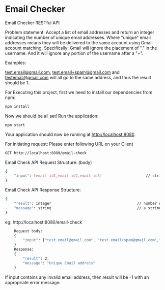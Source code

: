# Email Checker
Email Checker RESTful API 

Problem statement: Accept a list of email addresses and return an integer indicating the number of unique email addresses. Where "unique" email addresses means they will be delivered to the same account using Gmail account matching. Specifically: Gmail will ignore the placement of "." in the username. And it will ignore any portion of the username after a "+".

Examples:

test.email@gmail.com, test.email+spam@gmail.com and testemail@gmail.com will all go to the same address, and thus the result should be 1.

For Executing this project, first we need to install our dependencies from npm:
```bash
npm install
```

Now we should be all set! Run the application:
```bash
npm start
```

Your application should now be running at [http://localhost:8080](http://localhost:8080).

For initiating request: Please enter following URL on your Client
```bash
GET http://localhost:8080/email-check
```

Email Check API Request Structure: (body)
```bash
{
    "input": [email-id1,email-id2,email-id3]					// string array of email address 
}
```

Email Check API Response Structure:
```bash
{
    "result": integer                                       // number of unique email addresses after filtering,
    "message": string                                       // a string message
}
```

eg: http://localhost:8080/email-check
```bash
    Request body: 
    {
        "input": ["test.email@gmail.com", "test.email+spam@gmail.com","testemail@gmail.com", "hda+233.3232@yahoo.co.in"]
    }
    Response:
    {
        "result": 2,
        "message": "Unique Email address"
    }
```

If input contains any invalid email address, then result will be -1 with an appropriate error message. 
